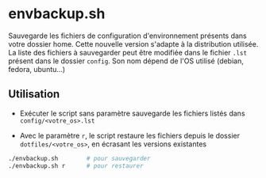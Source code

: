 # envbackup.sh

Sauvegarde les fichiers de configuration d'environnement présents dans votre
dossier home. Cette nouvelle version s'adapte à la distribution utilisée.
La liste des fichiers à sauvegarder peut être modifiée dans le fichier `.lst`
présent dans le dossier `config`.
Son nom dépend de l'OS utilisé (debian, fedora, ubuntu...)

## Utilisation

- Exécuter le script sans paramètre sauvegarde les fichiers listés dans
    `config/<votre_os>.lst`

- Avec le paramètre `r`, le script restaure les fichiers depuis le dossier
    `dotfiles/<votre_os>`, en écrasant les versions existantes

```bash
./envbackup.sh        # pour sauvegarder
./envbackup.sh r      # pour restaurer
```
